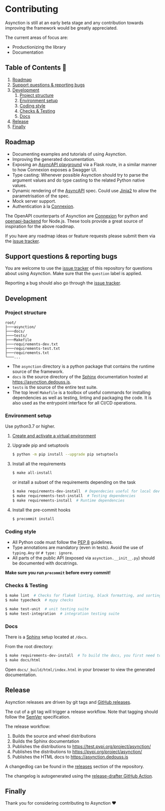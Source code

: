 # Contributing

Asynction is still at an early beta stage and any contribution towards improving the framework would be greatly appreciated.

The current areas of focus are:

* Productionizing the library
* Documentation

## Table of Contents 📖

1. [Roadmap](#roadmap)
1. [Support questions & reporting bugs](#support-questions--reporting-bugs)
1. [Development](#development)
    1. [Project structure](#project-structure)
    1. [Environment setup](#environment-setup)
    1. [Coding style](#coding-style)
    1. [Checks & Testing](#checks--testing)
    1. [Docs](#docs)
1. [Release](#release)
1. [Finally](#finally)

## Roadmap

* Documenting examples and tutorials of using Asynction.
* Improving the generated documentation.
* Exposing an [AsyncAPI playground](https://playground.asyncapi.io/) via a Flask route, in a similar manner to how Connexion exposes a Swagger UI.
* Type casting: Whenever possible Asynction should try to parse the argument values and do type casting to the related Python native values.
* Dynamic rendering of the [AsyncAPI](https://www.asyncapi.com/) spec. Could use [Jinja2](https://jinja.palletsprojects.com/en/3.0.x/) to allow the parametrisation of the spec.
* Mock server support.
* Authentication à la [Connexion](https://connexion.readthedocs.io/en/latest/security.html).

The OpenAPI counterparts of Asynction are [Connexion](https://github.com/zalando/connexion) for python and [openapi-backend](https://github.com/anttiviljami/openapi-backend) for Node.js. These tools provide a great source of inspiration for the above roadmap.

If you have any roadmap ideas or feature requests please submit them via the [issue tracker](https://github.com/dedoussis/asynction/issues).

## Support questions & reporting bugs

You are welcome to use the [issue tracker](https://github.com/dedoussis/asynction/issues) of this repository for questions about using Asynction. Make sure that the `question` label is applied.

Reporting a bug should also go through the [issue tracker](https://github.com/dedoussis/asynction/issues).

## Development

### Project structure

```
root/
├───asynction/
├───docs/
├───tests/
├───Makefile
├───requirements-dev.txt
├───requirements-test.txt
├───requirements.txt
└───...
```

* The `asynction` directory is a python package that contains the runtime source of the framework.
* `docs` is the source directory of the [Sphinx](https://www.sphinx-doc.org/) documentation hosted at <https://asynction.dedouss.is>.
* `tests` is the source of the entire test suite.
* The top level `Makefile` is a toolbox of useful commands for installing dependencies as well as testing, linting and packaging the code. It is also used as the entrypoint interface for all CI/CD operations.

### Environment setup

Use python3.7 or higher.

1. [Create and activate a virtual environment](https://packaging.python.org/tutorials/installing-packages/#creating-virtual-environments)

1. Upgrade pip and setuptools

    ```bash
    $ python -m pip install --upgrade pip setuptools
    ```

1. Install all the requirements

    ```bash
    $ make all-install
    ```

    or install a subset of the requirements depending on the task

    ```bash
    $ make requirements-dev-install  # Dependecies useful for local development
    $ make requirements-test-install  # Testing dependencies
    $ make requirements-install  # Runtime dependencies
    ```

1. Install the pre-commit hooks

    ```bash
    $ precommit install
    ```

### Coding style

* All Python code must follow the [PEP 8](https://www.python.org/dev/peps/pep-0008/) guidelines.
* Type annotations are mandatory (even in tests). Avoid the use of `typing.Any` or `# type: ignore`.
* All parts of the public API (exposed via `asynction.__init__.py`) should be documented with docstrings.

__Make sure you run `precommit` before every commit!__

### Checks & Testing

```bash
$ make lint  # Checks for flake8 linting, black formatting, and sorting imports (isort)
$ make typecheck  # mypy checks

$ make test-unit  # unit testing suite
$ make test-integration  # integration testing suite
```

### Docs

There is a [Sphinx](https://www.sphinx-doc.org/) setup located at `/docs`.

From the root directory:

```bash
$ make requirements-dev-install  # To build the docs, you first need to have the dev dependencies installed.
$ make docs/html
```

Open `docs/_build/html/index.html` in your browser to view the generated documentation.

## Release

Asynction releases are driven by git tags and [GitHub releases](https://docs.github.com/en/github/administering-a-repository/releasing-projects-on-github/managing-releases-in-a-repository).

The cut of a git tag will trigger a release workflow. Note that tagging should follow the [SemVer](https://semver.org/) specification.

The release workflow:

1. Builds the source and wheel distributions
1. Builds the Sphinx documentation
1. Publishes the distributions to <https://test.pypi.org/project/asynction/>
1. Publishes the distributions to <https://pypi.org/project/asynction/>
1. Publishes the HTML docs to <https://asynction.dedouss.is>

A changedlog can be found in the [releases](https://github.com/dedoussis/asynction/releases) section of the repository.

The changelog is autogenerated using the [release-drafter GitHub Action](https://github.com/marketplace/actions/release-drafter).

## Finally

Thank you for considering contributing to Asynction ❤️

